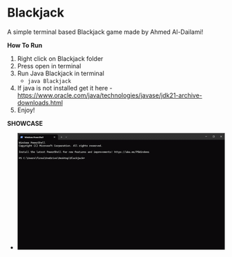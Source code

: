 # Blackjack
A simple terminal based Blackjack game made by Ahmed Al-Dailami!

**How To Run**
1. Right click on Blackjack folder 
2. Press open in terminal
3. Run Java Blackjack in terminal
    - `java Blackjack`
4. If java is not installed get it here
    -https://www.oracle.com/java/technologies/javase/jdk21-archive-downloads.html
5. Enjoy!

**SHOWCASE**
- ![Refrence Image](Showcase.gif)
